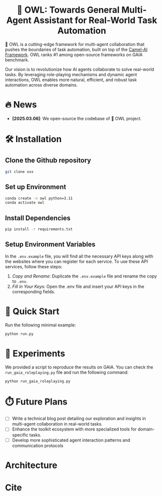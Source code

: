<h1 align="center">
	🦉 OWL: Towards General Multi-Agent Assistant for Real-World Task Automation
</h1>

🦉 OWL is a cutting-edge framework for multi-agent collaboration that pushes the boundaries of task automation, built on top of the [Camel-AI Framework](https://github.com/camel-ai/camel). 
OWL ranks #1 among open-source frameworks on GAIA benchmark.

Our vision is to revolutionize how AI agents collaborate to solve real-world tasks. By leveraging role-playing mechanisms and dynamic agent interactions, OWL enables more natural, efficient, and robust task automation across diverse domains.

<!-- # Key Features -->

# 🔥 News

- **[2025.03.06]**: We open-source the codebase of 🦉 OWL project.

# 🛠️ Installation

## **Clone the Github repository**

```bash
git clone xxx
```

## **Set up Environment**

```bash
conda create -n owl python=3.11
conda activate owl
```

## **Install Dependencies**

```bash
pip install -r requirements.txt
```

##  **Setup Environment Variables** 

In the `.env.example` file, you will find all the necessary API keys along with the websites where you can register for each service. To use these API services, follow these steps:

1. *Copy and Rename*: Duplicate the `.env.example` file and rename the copy to `.env`.
2. *Fill in Your Keys*: Open the .env file and insert your API keys in the corresponding fields. 

# 🚀 Quick Start
   
Run the following minimal example:

```bash
python run.py
```

# 🧪 Experiments

We provided a script to reproduce the results on GAIA. 
You can check the `run_gaia_roleplaying.py` file and run the following command:

```bash
python run_gaia_roleplaying.py
```

# ⏱️ Future Plans

- [ ] Write a technical blog post detailing our exploration and insights in multi-agent collaboration in real-world tasks.
- [ ] Enhance the toolkit ecosystem with more specialized tools for domain-specific tasks.
- [ ] Develop more sophisticated agent interaction patterns and communication protocols

# Architecture



# Cite

